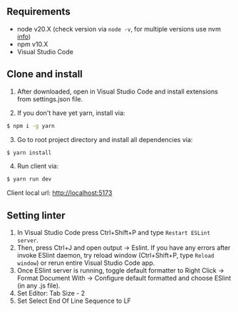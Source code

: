 ## Requirements

- node v20.X (check version via `node -v`, for multiple versions use nvm [info](https://github.com/nvm-sh/nvm/blob/master/README.md))
- npm v10.X
- Visual Studio Code

## Clone and install

1. After downloaded, open in Visual Studio Code and install extensions from settings.json file.

2. If you don't have yet yarn, install via:

```bash
$ npm i -g yarn
```

3. Go to root project directory and install all dependencies via:

```bash
$ yarn install
```

4. Run client via:

```bash
$ yarn run dev
```

Client local url: [http://localhost:5173](http://localhost:5173)

## Setting linter

1. In Visual Studio Code press Ctrl+Shift+P and type `Restart ESLint server`.
2. Then, press Ctrl+J and open output -> Eslint. If you have any errors after invoke ESlint daemon,
   try reload window (Ctrl+Shift+P, type `Reload window`) or rerun entire Visual Studio Code app.
3. Once ESlint server is running, toggle default formatter to Right Click -> Format Document With -> Configure
   default formatted and choose ESlint (in any .js file).
4. Set Editor: Tab Size - 2
5. Set Select End Of Line Sequence to LF
